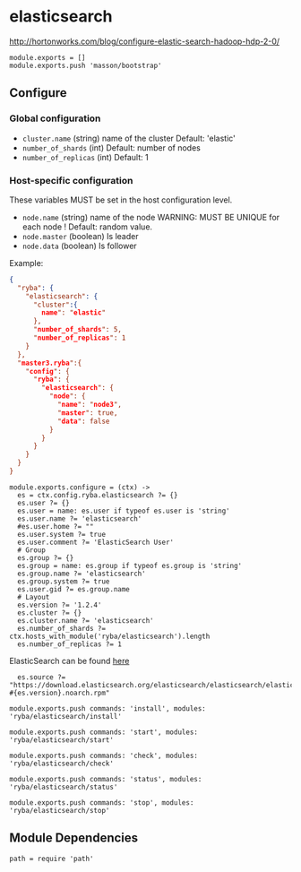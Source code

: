 
# elasticsearch

http://hortonworks.com/blog/configure-elastic-search-hadoop-hdp-2-0/

    module.exports = []
    module.exports.push 'masson/bootstrap'

## Configure

### Global configuration

*   `cluster.name` (string)
    name of the cluster
    Default: 'elastic'
*   `number_of_shards` (int)
    Default: number of nodes
*   `number_of_replicas` (int)
    Default: 1

### Host-specific configuration

These variables MUST be set in the host configuration level.

*   `node.name` (string)
    name of the node WARNING: MUST BE UNIQUE for each node !
    Default: random value.
*   `node.master` (boolean)
    Is leader
*   `node.data` (boolean)
    Is follower

Example:

```json
{
  "ryba": {
    "elasticsearch": {
      "cluster":{
        name": "elastic"
      },
      "number_of_shards": 5,
      "number_of_replicas": 1
    }
  },
  "master3.ryba":{
    "config": {
      "ryba": {
        "elasticsearch": {
          "node": {
            "name": "node3",
            "master": true,
            "data": false
          }
        }
      }
    }
  }
}
```

    module.exports.configure = (ctx) ->
      es = ctx.config.ryba.elasticsearch ?= {}
      es.user ?= {}
      es.user = name: es.user if typeof es.user is 'string'
      es.user.name ?= 'elasticsearch'
      #es.user.home ?= ""
      es.user.system ?= true
      es.user.comment ?= 'ElasticSearch User'
      # Group
      es.group ?= {}
      es.group = name: es.group if typeof es.group is 'string'
      es.group.name ?= 'elasticsearch'
      es.group.system ?= true
      es.user.gid ?= es.group.name
      # Layout
      es.version ?= '1.2.4'
      es.cluster ?= {}
      es.cluster.name ?= 'elasticsearch'
      es.number_of_shards ?= ctx.hosts_with_module('ryba/elasticsearch').length
      es.number_of_replicas ?= 1

ElasticSearch can be found [here](https://www.elastic.co/downloads/elasticsearch)

      es.source ?= "https://download.elasticsearch.org/elasticsearch/elasticsearch/elasticsearch-#{es.version}.noarch.rpm"

    module.exports.push commands: 'install', modules: 'ryba/elasticsearch/install'

    module.exports.push commands: 'start', modules: 'ryba/elasticsearch/start'

    module.exports.push commands: 'check', modules: 'ryba/elasticsearch/check'

    module.exports.push commands: 'status', modules: 'ryba/elasticsearch/status'

    module.exports.push commands: 'stop', modules: 'ryba/elasticsearch/stop'

## Module Dependencies

    path = require 'path'
